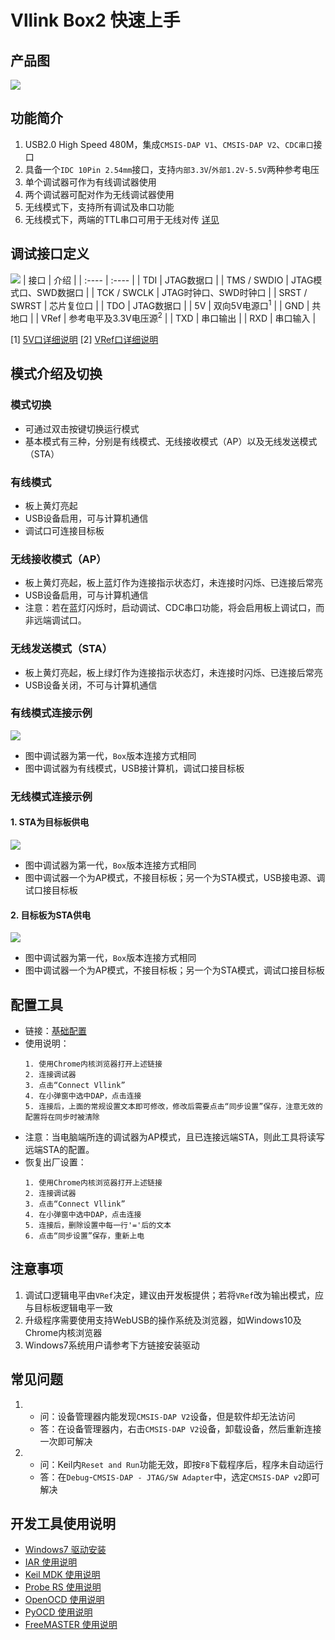 # Vllink Box2 快速上手

## 产品图
![](../_static/picture/vllink_box2.20250330.png)

## 功能简介
1. USB2.0 High Speed 480M，集成`CMSIS-DAP V1`、`CMSIS-DAP V2`、`CDC串口`接口
2. 具备一个`IDC 10Pin 2.54mm`接口，支持`内部3.3V`/`外部1.2V-5.5V`两种参考电压
3. 单个调试器可作为有线调试器使用
4. 两个调试器可配对作为无线调试器使用
5. 无线模式下，支持所有调试及串口功能
6. 无线模式下，两端的TTL串口可用于无线对传 [详见](../hardware/vllink_uart.md)

## 调试接口定义
![](../_static/picture/basic2_interface_desc_small.png)
| 接口 | 介绍 |
| :---- | :---- |
| TDI  | JTAG数据口 |
| TMS / SWDIO  | JTAG模式口、SWD数据口 |
| TCK / SWCLK  | JTAG时钟口、SWD时钟口 |
| SRST / SWRST  | 芯片复位口 |
| TDO  | JTAG数据口 |
| 5V  | 双向5V电源口<sup>1</sup> |
| GND  | 共地口 |
| VRef  | 参考电平及3.3V电压源<sup>2</sup> |
| TXD  | 串口输出 |
| RXD  | 串口输入 |

  [1] [5V口详细说明](../hardware/vllink_basic2_5v.md)
  [2] [VRef口详细说明](../hardware/vllink_box2_vref.md)

## 模式介绍及切换
### 模式切换
* 可通过双击按键切换运行模式
* 基本模式有三种，分别是有线模式、无线接收模式（AP）以及无线发送模式（STA）

### 有线模式
* 板上黄灯亮起
* USB设备启用，可与计算机通信
* 调试口可连接目标板

### 无线接收模式（AP）
* 板上黄灯亮起，板上蓝灯作为连接指示状态灯，未连接时闪烁、已连接后常亮
* USB设备启用，可与计算机通信
* 注意：若在蓝灯闪烁时，启动调试、CDC串口功能，将会启用板上调试口，而非远端调试口。

### 无线发送模式（STA）
* 板上黄灯亮起，板上绿灯作为连接指示状态灯，未连接时闪烁、已连接后常亮
* USB设备关闭，不可与计算机通信

### 有线模式连接示例
![](../_static/picture/vllink_basic_wired.png)
* 图中调试器为第一代，`Box`版本连接方式相同
* 图中调试器为有线模式，USB接计算机，调试口接目标板

### 无线模式连接示例
#### 1. STA为目标板供电
![](../_static/picture/vllink_basic_wireless1.png)
* 图中调试器为第一代，`Box`版本连接方式相同
* 图中调试器一个为AP模式，不接目标板；另一个为STA模式，USB接电源、调试口接目标板

#### 2. 目标板为STA供电
![](../_static/picture/vllink_basic_wireless2.png)
* 图中调试器为第一代，`Box`版本连接方式相同
* 图中调试器一个为AP模式，不接目标板；另一个为STA模式，调试口接目标板

## 配置工具
  * 链接：[基础配置](https://vllogic.com/_static/tools/web_config_basic2/)
  * 使用说明：
    ```
    1. 使用Chrome内核浏览器打开上述链接
    2. 连接调试器
    3. 点击“Connect Vllink”
    4. 在小弹窗中选中DAP，点击连接
    5. 连接后，上面的常规设置文本即可修改，修改后需要点击“同步设置”保存，注意无效的配置将在同步时被清除
    ```
  * 注意：当电脑端所连的调试器为AP模式，且已连接远端STA，则此工具将读写远端STA的配置。
  * 恢复出厂设置：
    ```
    1. 使用Chrome内核浏览器打开上述链接
    2. 连接调试器
    3. 点击“Connect Vllink”
    4. 在小弹窗中选中DAP，点击连接
    5. 连接后，删除设置中每一行'='后的文本
    6. 点击“同步设置”保存，重新上电
    ```
## 注意事项
1. 调试口逻辑电平由`VRef`决定，建议由开发板提供；若将`VRef`改为输出模式，应与目标板逻辑电平一致
2. 升级程序需要使用支持WebUSB的操作系统及浏览器，如Windows10及Chrome内核浏览器
3. Windows7系统用户请参考下方链接安装驱动

## 常见问题
1. * 问：设备管理器内能发现`CMSIS-DAP V2`设备，但是软件却无法访问
   * 答：在设备管理器内，右击`CMSIS-DAP V2`设备，卸载设备，然后重新连接一次即可解决
2. * 问：Keil内`Reset and Run`功能无效，即按`F8`下载程序后，程序未自动运行
   * 答：在`Debug`-`CMSIS-DAP - JTAG/SW Adapter`中，选定`CMSIS-DAP v2`即可解决

## 开发工具使用说明
* [Windows7 驱动安装](../software/windows7_driver.md)
* [IAR 使用说明](../software/iar.md)
* [Keil MDK 使用说明](../software/keil_mdk.md)
* [Probe RS 使用说明](../software/probe_rs.md)
* [OpenOCD 使用说明](../software/openocd.md)
* [PyOCD 使用说明](../software/pyocd.md)
* [FreeMASTER 使用说明](../software/freemaster.md)

